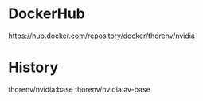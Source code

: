 # DockerHub
https://hub.docker.com/repository/docker/thorenv/nvidia

# History
thorenv/nvidia:base
thorenv/nvidia:av-base
